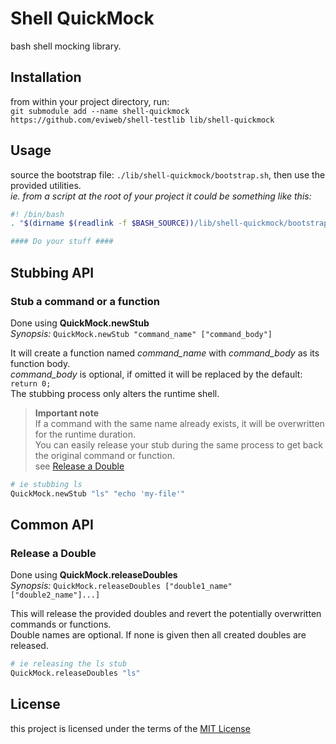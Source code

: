 Shell QuickMock
===============
bash shell mocking library.

Installation
------------
from within your project directory, run:    
`git submodule add --name shell-quickmock https://github.com/eviweb/shell-testlib lib/shell-quickmock`   

Usage
-----
source the bootstrap file: `./lib/shell-quickmock/bootstrap.sh`, then use the provided utilities.    
_ie. from a script at the root of your project it could be something like this:_    
```bash
#! /bin/bash
. "$(dirname $(readlink -f $BASH_SOURCE))/lib/shell-quickmock/bootstrap.sh"

#### Do your stuff ####
```
Stubbing API
------------
### Stub a command or a function
Done using **QuickMock.newStub**    
_Synopsis:_ `QuickMock.newStub "command_name" ["command_body"]`

It will create a function named *command_name* with *command_body* as its function body.   
*command_body* is optional, if omitted it will be replaced by the default: `return 0;`   
The stubbing process only alters the runtime shell.
    
> **Important note**   
> If a command with the same name already exists, it will be overwritten for the runtime duration.    
> You can easily release your stub during the same process to get back the original command or function.    
> see [Release a Double](#release-a-double)     

```bash
# ie stubbing ls
QuickMock.newStub "ls" "echo 'my-file'"
```

Common API
----------
### Release a Double
Done using **QuickMock.releaseDoubles**    
_Synopsis:_ `QuickMock.releaseDoubles ["double1_name" ["double2_name"]...]`    


This will release the provided doubles and revert the potentially overwritten commands or functions.    
Double names are optional. If none is given then all created doubles are released.    

```bash
# ie releasing the ls stub
QuickMock.releaseDoubles "ls"
```

License
-------
this project is licensed under the terms of the [MIT License](/LICENSE)